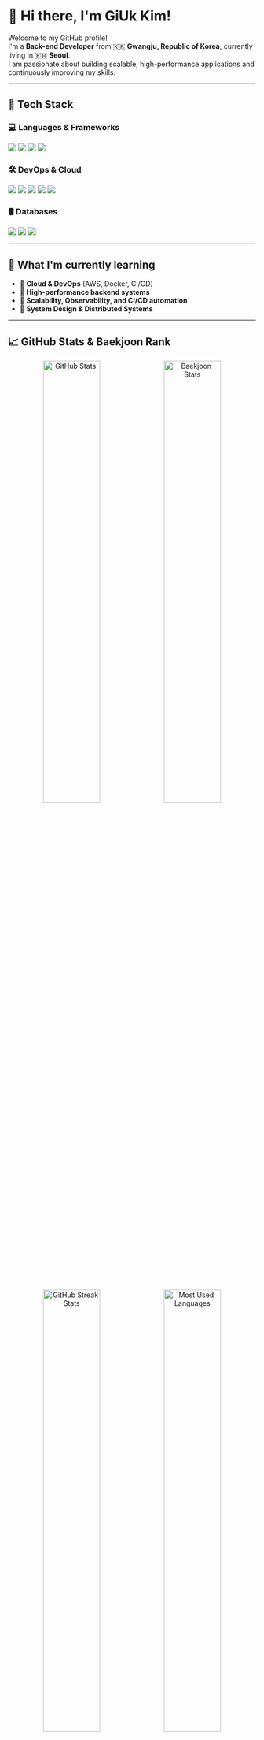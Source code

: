 # 👋 Hi there, I'm GiUk Kim!

Welcome to my GitHub profile!  
I'm a **Back-end Developer** from 🇰🇷 **Gwangju, Republic of Korea**, currently living in 🇰🇷 **Seoul**.  
I am passionate about building scalable, high-performance applications and continuously improving my skills.

---

## 🔨 **Tech Stack**
### 💻 **Languages & Frameworks**  
<p>
  <img src="https://img.shields.io/badge/Java-007396.svg?&style=for-the-badge&logo=openjdk&logoColor=white"/>
  <img src="https://img.shields.io/badge/Spring%20Boot-6DB33F.svg?&style=for-the-badge&logo=Spring-Boot&logoColor=white"/>
  <img src="https://img.shields.io/badge/Python-3776AB.svg?&style=for-the-badge&logo=Python&logoColor=white"/>
  <img src="https://img.shields.io/badge/JavaScript-F7DF1E.svg?&style=for-the-badge&logo=JavaScript&logoColor=black"/>
</p>

### 🛠️ **DevOps & Cloud**  
<p>
  <img src="https://img.shields.io/badge/AWS-FF9900.svg?&style=for-the-badge&logo=AmazonAWS&logoColor=white"/>
  <img src="https://img.shields.io/badge/Docker-2496ED.svg?&style=for-the-badge&logo=Docker&logoColor=white"/>
  <img src="https://img.shields.io/badge/Naver%20Cloud-03C75A.svg?&style=for-the-badge&logo=Naver&logoColor=white"/>
  <img src="https://img.shields.io/badge/NHN%20Cloud-FF0000.svg?&style=for-the-badge&logo=NHN&logoColor=white"/>
  <img src="https://img.shields.io/badge/GitHub%20Actions-2088FF.svg?&style=for-the-badge&logo=github-actions&logoColor=white"/>
</p>

### 🛢️ **Databases**  
<p>
  <img src="https://img.shields.io/badge/MySQL-4479A1.svg?&style=for-the-badge&logo=MySQL&logoColor=white"/>
  <img src="https://img.shields.io/badge/Redis-DC382D.svg?&style=for-the-badge&logo=Redis&logoColor=white"/>
  <img src="https://img.shields.io/badge/Elasticsearch-005571.svg?&style=for-the-badge&logo=Elasticsearch&logoColor=white"/>
</p>

---

## 🚀 **What I'm currently learning**
- 📌 **Cloud & DevOps** (AWS, Docker, CI/CD)
- 📌 **High-performance backend systems**
- 📌 **Scalability, Observability, and CI/CD automation**
- 📌 **System Design & Distributed Systems**

---

## 📈 **GitHub Stats & Baekjoon Rank**
<p align="center">
  <img src="https://github-readme-stats.vercel.app/api?username=2897robo&show_icons=true&theme=radical" width="48%" alt="GitHub Stats" />
  <img src="http://mazassumnida.wtf/api/v2/generate_badge?boj=2897robo" width="48%" alt="Baekjoon Stats" />
</p>

<p align="center">
  <img src="https://streak-stats.demolab.com?user=2897robo&theme=radical" width="48%" alt="GitHub Streak Stats" />
  <img src="https://github-readme-stats.vercel.app/api/top-langs/?username=2897robo&layout=compact&theme=radical" width="48%" alt="Most Used Languages" />
</p>

---

## 📬 **Contact & Links**
- 🌍 **Portfolio**: [Coming Soon](#)
- 📖 **Blog**: [Coming Soon](#)
- 📧 **Email**: `2897robo@gmail.com`
- 💼 **LinkedIn**: [linkedin.com/in/gi-uk-kim](https://www.linkedin.com/in/gi-uk-kim/)

---

### 🚀 **"Never stop learning, keep building!"**  
